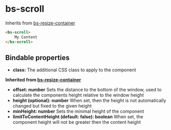 # bs-scroll

Inherits from [bs-resize-container](bs-resize-container.md)

```html
<bs-scroll>
    My Content
</bs-scroll>
```

## Bindable properties

- **class:** The additional CSS class to apply to the component

**Inherited from [bs-resize-container](./bs-resize-container.md)**

- **offset: number** Sets the distance to the bottom of the window, used to calculate the components height relative to the window height
- **height (optional): number** When set, then the height is not automatically changed but fixed to the given height
- **minHeight: number** Sets the minimal height of the component
- **limitToContentHeight (default: false): boolean** When set, the component height will not be greater then the content height
